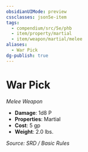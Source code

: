 ```yaml
---
obsidianUIMode: preview
cssclasses: json5e-item
tags:
  - compendium/src/5e/phb
  - item/property/martial
  - item/weapon/martial/melee
aliases:
  - War Pick
dg-publish: true
---
```

# War Pick
*Melee Weapon*  

- **Damage**: 1d8 P
- **Properties**: Martial
- **Cost**: 5 gp
- **Weight**: 2.0 lbs.

*Source: SRD / Basic Rules*